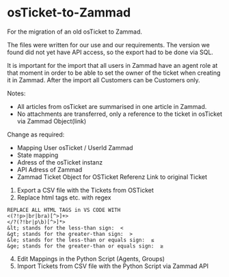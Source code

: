 # osTicket-to-Zammad
For the migration of an old osTicket to Zammad.

The files were written for our use and our requirements. The version we found did not yet have API access, so the export had to be done via SQL.

It is important for the import that all users in Zammad have an agent role at that moment in order to be able to set the owner of the ticket when creating it in Zammad. After the import all Customers can be Customers only.

Notes:
- All articles from osTicket are summarised in one article in Zammad.
- No attachments are transferred, only a reference to the ticket in osTicket via Zammad Object(link)


Change as required:
- Mapping User osTicket / UserId Zammad
- State mapping
- Adress of the osTicket instanz
- API Adress of Zammad
- Zammad Ticket Object for OSTicket Referenz Link to original Ticket


1. Export a CSV file with the Tickets from OSTicket
2. Replace html tags etc. with regex
``````
REPLACE ALL HTML TAGS in VS CODE WITH
<(?!p>|br|bra)[^>]+>
</?(?!br|p\b)[^>]*>
&lt; stands for the less-than sign:  <
&gt; stands for the greater-than sign:  >
&le; stands for the less-than or equals sign:  ≤
&ge; stands for the greater-than or equals sign:  ≥
``````
4. Edit Mappings in the Python Script (Agents, Groups)
5. Import Tickets from CSV file with the Python Script via Zammad API
